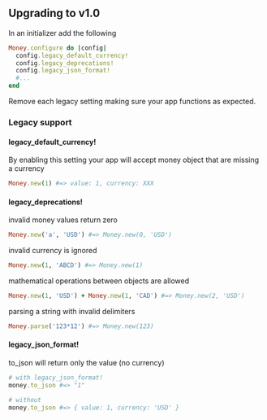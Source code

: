 ## Upgrading to v1.0

In an initializer add the following
```ruby
Money.configure do |config|
  config.legacy_default_currency!
  config.legacy_deprecations!
  config.legacy_json_format!
  #...
end
```

Remove each legacy setting making sure your app functions as expected.

### Legacy support

#### legacy_default_currency!

By enabling this setting your app will accept money object that are missing a currency

```ruby
Money.new(1) #=> value: 1, currency: XXX
```

#### legacy_deprecations!

invalid money values return zero
```ruby
Money.new('a', 'USD') #=> Money.new(0, 'USD')
```

invalid currency is ignored
```ruby
Money.new(1, 'ABCD') #=> Money.new(1)
```

mathematical operations between objects are allowed
```ruby
Money.new(1, 'USD') + Money.new(1, 'CAD') #=> Money.new(2, 'USD')
```

parsing a string with invalid delimiters
```ruby
Money.parse('123*12') #=> Money.new(123)
```

#### legacy_json_format!

to_json will return only the value (no currency)
```ruby
# with legacy_json_format!
money.to_json #=> "1"

# without
money.to_json #=> { value: 1, currency: 'USD' }
```


